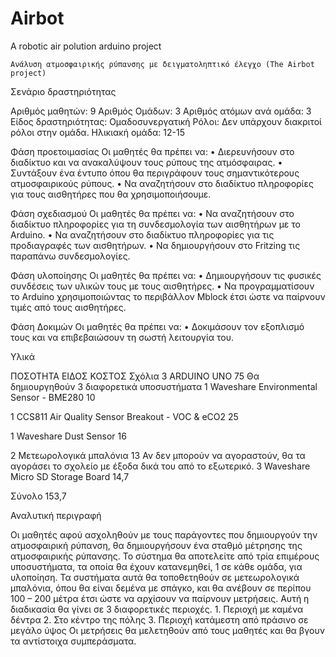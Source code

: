 # Airbot
A robotic air polution arduino project

 
	Ανάλυση ατμοσφαιρικής ρύπανσης με δειγματοληπτικό έλεγχο (The Airbot project)

Σενάριο δραστηριότητας

Αριθμός μαθητών: 9
Αριθμός Ομάδων: 3
Αριθμός ατόμων ανά ομάδα: 3
Είδος  δραστηριότητας: Ομαδοσυνεργατική
Ρόλοι: Δεν υπάρχουν διακριτοί ρόλοι στην ομάδα.
Ηλικιακή ομάδα: 12-15

Φάση προετοιμασίας
Οι μαθητές θα πρέπει να: 
    • Διερευνήσουν στο διαδίκτυο και να ανακαλύψουν τους ρύπους της ατμόσφαιρας.
    • Συντάξουν ένα έντυπο όπου θα περιγράφουν τους σημαντικότερους ατμοσφαιρικούς ρύπους.
    • Να αναζητήσουν στο διαδίκτυο πληροφορίες για τους αισθητήρες που θα χρησιμοποιήσουμε.

Φάση σχεδιασμού
Οι μαθητές θα πρέπει να: 
    • Να αναζητήσουν στο διαδίκτυο πληροφορίες για τη συνδεσμολογία των αισθητήρων με το Arduino.
    • Να αναζητήσουν στο διαδίκτυο πληροφορίες για τις προδιαγραφές των αισθητήρων.
    • Να δημιουργήσουν στο Fritzing τις παραπάνω συνδεσμολογίες.


Φάση υλοποίησης
Οι μαθητές θα πρέπει να:
    • Δημιουργήσουν τις φυσικές συνδέσεις των υλικών τους με τους αισθητήρες.
    • Να προγραμματίσουν το Arduino χρησιμοποιώντας το περιβάλλον Mblock έτσι ώστε να παίρνουν τιμές από τους αισθητήρες.

Φάση Δοκιμών
Οι μαθητές θα πρέπει να:
    • Δοκιμάσουν τον εξοπλισμό τους και να επιβεβαιώσουν τη σωστή λειτουργία του.


Υλικά

ΠΟΣΟΤΗΤΑ
ΕΙΔΟΣ
ΚΟΣΤΟΣ
Σχόλια
3
ARDUINO UNO
75
Θα δημιουργηθούν 3 διαφορετικά υποσυστήματα
1
Waveshare Environmental Sensor - BME280 
10

1
CCS811 Air Quality Sensor Breakout - VOC & eCO2 
25

1
Waveshare Dust Sensor 
16

2
Μετεωρολογικά μπαλόνια
13
Αν δεν μπορούν να αγοραστούν, θα τα αγοράσει το σχολείο με έξοδα δικά του από το εξωτερικό.
3
Waveshare Micro SD Storage Board
14,7

Σύνολο
153,7


Αναλυτική περιγραφή

Οι μαθητές αφού ασχοληθούν με τους παράγοντες που δημιουργούν την ατμοσφαιρική ρύπανση, θα δημιουργήσουν ένα σταθμό μέτρησης της ατμοσφαιρικής ρύπανσης. Το σύστημα θα αποτελείτε από τρία επιμέρους υποσυστήματα, τα οποία θα έχουν κατανεμηθεί, 1 σε κάθε ομάδα, για υλοποίηση. Τα συστήματα αυτά θα τοποθετηθούν σε μετεωρολογικά μπαλόνια, όπου θα είναι δεμένα με σπάγκο, και θα ανέβουν σε περίπου 100 – 200 μέτρα έτσι ώστε να αρχίσουν να παίρνουν μετρήσεις. Αυτή η διαδικασία θα γίνει σε 3 διαφορετικές περιοχές. 
    1. Περιοχή με καμένα δέντρα
    2. Στο κέντρο της πόλης
    3. Περιοχή κατάμεστη από πράσινο σε μεγάλο ύψος
Οι μετρήσεις θα μελετηθούν από τους μαθητές και θα βγουν τα αντίστοιχα συμπεράσματα.
